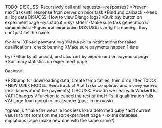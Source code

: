 TODO:
DISCUSS: Recursively call until requests==responses?		*Prevent nextTask until response from server on prior task  *Bind and callback 
--keep all log data
DISUCSS: How to view Django logs? *Bulk pay button on experiment page
-sys.stdout = sys.stderr
-Make sure task generation is deterministic
-Figure out indentation
DISCUSS: config file naming -they cant just set the name. 


for sure:
XFixed payment bug
XMake polite notifications for failed qualifications, check banning
XMake sure payments happen 1 time


try:
*Filter by all unpaid, and also sort by experiment on payments page
*Summary statistics on experiment page


Backend:

*PGDump for downloading data, Create temp tables, then drop after
	TODO: *NEW USER MODEL: Keep track of # of tasks completed and money earned (ask James about the payments)
	DISCUSS: How do we deal with WorkerIDs
√API Changes
	√Function to cancel the rest of the HITs, if qualification fails
	√Change from global to local scope (pass in nexttask)


*gpaas.js
*make the website look less like a deformed baby
*add current values to the forms on the edit experiment page
*Fix the database migrations issue (make new one with the same name?)

